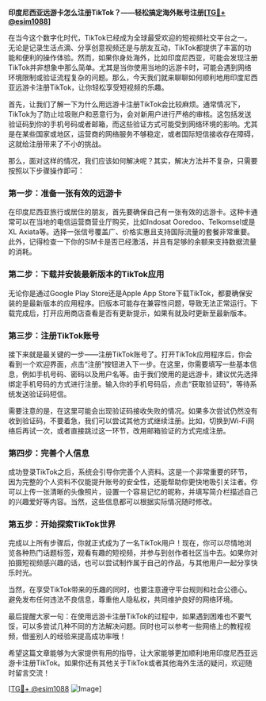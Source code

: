 **印度尼西亚远游卡怎么注册TikTok？——轻松搞定海外账号注册[[TG💪+ @esim1088](https://t.me/s/esim1088)]**

在当今这个数字化时代，TikTok已经成为全球最受欢迎的短视频社交平台之一。无论是记录生活点滴、分享创意视频还是与朋友互动，TikTok都提供了丰富的功能和便利的操作体验。然而，如果你身处海外，比如印度尼西亚，可能会发现注册TikTok并非想象中那么简单。尤其是当你使用当地的远游卡时，可能会遇到网络环境限制或验证流程复杂的问题。那么，今天我们就来聊聊如何顺利地用印度尼西亚远游卡注册TikTok，让你轻松享受短视频的乐趣。

首先，让我们了解一下为什么用远游卡注册TikTok会比较麻烦。通常情况下，TikTok为了防止垃圾账户和恶意行为，会对新用户进行严格的审核。这包括发送验证码到你的手机号码或者邮箱，而这些验证方式可能受到网络环境的影响。尤其是在某些国家或地区，运营商的网络服务不够稳定，或者国际短信接收存在障碍，这就给注册带来了不小的挑战。

那么，面对这样的情况，我们应该如何解决呢？其实，解决方法并不复杂，只需要按照以下步骤操作即可：

### 第一步：准备一张有效的远游卡

在印度尼西亚旅行或居住的朋友，首先要确保自己有一张有效的远游卡。这种卡通常可以在当地的电信运营商营业厅购买，比如Indosat Ooredoo、Telkomsel或是XL Axiata等。选择一张信号覆盖广、价格实惠且支持国际流量的套餐非常重要。此外，记得检查一下你的SIM卡是否已经激活，并且有足够的余额来支持数据流量的消耗。

### 第二步：下载并安装最新版本的TikTok应用

无论你是通过Google Play Store还是Apple App Store下载TikTok，都要确保安装的是最新版本的应用程序。旧版本可能存在兼容性问题，导致无法正常运行。下载完成后，打开应用商店查看是否有更新提示，如果有就及时更新至最新版本。

### 第三步：注册TikTok账号

接下来就是最关键的一步——注册TikTok账号了。打开TikTok应用程序后，你会看到一个欢迎界面，点击“注册”按钮进入下一步。在这里，你需要填写一些基本信息，例如手机号码、密码以及用户名等。由于我们使用的是远游卡，建议优先选择绑定手机号码的方式进行注册。输入你的手机号码后，点击“获取验证码”，等待系统发送验证码短信。

需要注意的是，在这里可能会出现验证码接收失败的情况。如果多次尝试仍然没有收到验证码，不要着急，我们可以尝试其他方式继续注册。比如，切换到Wi-Fi网络后再试一次，或者直接跳过这一环节，改用邮箱验证的方式完成注册。

### 第四步：完善个人信息

成功登录TikTok之后，系统会引导你完善个人资料。这是一个非常重要的环节，因为完整的个人资料不仅能提升账号的安全性，还能帮助你更快地吸引关注者。你可以上传一张清晰的头像照片，设置一个容易记忆的昵称，并填写简介栏描述自己的兴趣爱好等内容。当然，这些信息都可以根据实际情况随时修改。

### 第五步：开始探索TikTok世界

完成以上所有步骤后，你就正式成为了一名TikTok用户！现在，你可以尽情地浏览各种热门话题标签，观看有趣的短视频，并参与到创作者社区当中去。如果你对拍摄短视频感兴趣的话，也可以尝试制作属于自己的作品，与其他用户一起分享快乐时光。

当然，在享受TikTok带来的乐趣的同时，也要注意遵守平台规则和社会公德心。避免发布任何违法不良信息，尊重他人隐私权，共同维护良好的网络环境。

最后提醒大家一句：在使用远游卡注册TikTok的过程中，如果遇到困难也不要气馁，可以多尝试几种不同的方法解决问题。同时也可以参考一些网络上的教程视频，借鉴别人的经验来提高成功率哦！

希望这篇文章能够为大家提供有用的指导，让大家能够更加顺利地用印度尼西亚远游卡注册TikTok。如果你还有其他关于TikTok或者其他海外生活的疑问，欢迎随时留言交流！

[[TG💪+ @esim1088](https://t.me/s/esim1088) ![Image](https://i.postimg.cc/4NQfJmqS/Snipaste-2025-05-13-00-14-12.png)]